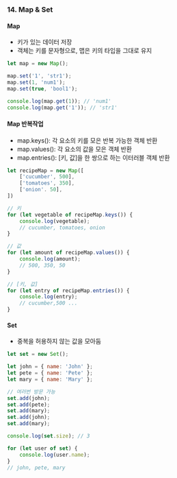 ### 14. Map & Set

#### Map

- 키가 있는 데이터 저장
- 객체는 키를 문자형으로, 맵은 키의 타입을 그대로 유지

```javascript
let map = new Map();

map.set('1', 'str1');
map.set(1, 'num1');
map.set(true, 'bool1');

console.log(map.get(1)); // 'num1'
console.log(map.get('1')); // 'str1'
```



#### Map 반복작업

- map.keys(): 각 요소의 키를 모은 반복 가능한 객체 반환
- map.values(): 각 요소의 값을 모은 객체 반환
- map.entries(): [키, 값]을 한 쌍으로 하는 이터러블 객체 반환

```javascript
let recipeMap = new Map([
    ['cucumber', 500],
    ['tomatoes', 350],
    ['onion'. 50],
])

// 키
for (let vegetable of recipeMap.keys()) {
    console.log(vegetable);
    // cucumber, tomatoes, onion
}

// 값
for (let amount of recipeMap.values()) {
    console.log(amount);
    // 500, 350, 50
}

// [키, 값]
for (let entry of recipeMap.entries()) {
    console.log(entry);
    // cucumber,500 ...
}

```



#### Set

- 중복을 허용하지 않는 값을 모아둠

```javascript
let set = new Set();

let john = { name: 'John' };
let pete = { name: 'Pete' };
let mary = { name: 'Mary' };

// 여러번 방문 가능
set.add(john);
set.add(pete);
set.add(mary);
set.add(john);
set.add(mary);

console.log(set.size); // 3

for (let user of set) {
    console.log(user.name);
}
// john, pete, mary
```

